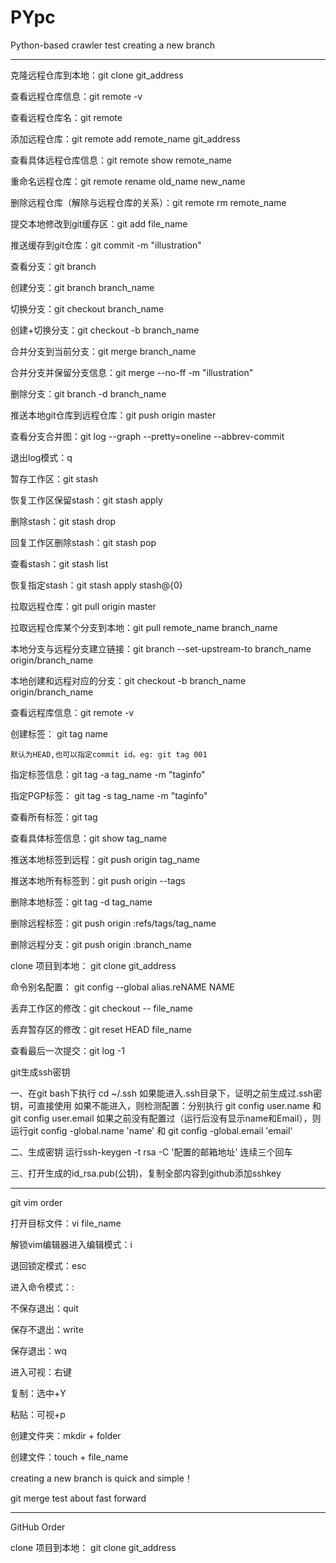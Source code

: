 # PYpc
Python-based crawler test
creating a new branch

--------------------------------------------
克隆远程仓库到本地：git clone git_address

查看远程仓库信息：git remote -v

查看远程仓库名：git remote

添加远程仓库：git remote add remote_name git_address

查看具体远程仓库信息：git remote show  remote_name

重命名远程仓库：git remote rename old_name new_name

删除远程仓库（解除与远程仓库的关系）：git remote rm remote_name

提交本地修改到git缓存区：git add file_name

推送缓存到git仓库：git commit -m "illustration"

查看分支：git branch

创建分支：git branch branch_name

切换分支：git checkout branch_name

创建+切换分支：git checkout -b branch_name

合并分支到当前分支：git merge branch_name

合并分支并保留分支信息：git merge --no-ff -m "illustration"

删除分支：git branch -d branch_name

推送本地git仓库到远程仓库：git push origin master

查看分支合并图：git log --graph --pretty=oneline --abbrev-commit

退出log模式：q

暂存工作区：git stash

恢复工作区保留stash：git stash apply

删除stash：git stash drop

回复工作区删除stash：git stash pop

查看stash：git stash list

恢复指定stash：git stash apply stash@{0}

拉取远程仓库：git pull origin master

拉取远程仓库某个分支到本地：git pull remote_name branch_name

本地分支与远程分支建立链接：git branch --set-upstream-to branch_name origin/branch_name

本地创建和远程对应的分支：git checkout -b branch_name origin/branch_name

查看远程库信息：git remote -v

创建标签： git tag name

	默认为HEAD,也可以指定commit id。eg: git tag 001

指定标签信息：git tag -a tag_name -m "taginfo"

指定PGP标签： git tag -s tag_name -m "taginfo"

查看所有标签：git tag

查看具体标签信息：git show tag_name

推送本地标签到远程：git push origin tag_name

推送本地所有标签到：git push origin --tags

删除本地标签：git tag -d tag_name

删除远程标签：git push origin :refs/tags/tag_name

删除远程分支：git push origin :branch_name

clone 项目到本地： git clone git_address

命令别名配置： git config --global alias.reNAME NAME

丢弃工作区的修改：git checkout -- file_name

丢弃暂存区的修改：git reset HEAD file_name

查看最后一次提交：git log -1





git生成ssh密钥

一、在git bash下执行  cd ~/.ssh
	如果能进入.ssh目录下，证明之前生成过.ssh密钥，可直接使用
	如果不能进入，则检测配置：分别执行 git config user.name 和 git config user.email
	如果之前没有配置过（运行后没有显示name和Email），则运行git config -global.name 'name' 和 git config -global.email 'email'

二、生成密钥
	运行ssh-keygen -t rsa -C '配置的邮箱地址'
	连续三个回车

三、打开生成的id_rsa.pub(公钥)，复制全部内容到github添加sshkey




--------------------------------------------

git vim order


打开目标文件：vi file_name

解锁vim编辑器进入编辑模式：i

退回锁定模式：esc

进入命令模式：:

不保存退出：quit

保存不退出：write

保存退出：wq

进入可视：右键

复制：选中+Y

粘贴：可视+p

创建文件夹：mkdir + folder

创建文件：touch + file_name

creating a new branch is quick and simple！

git merge test about fast forward



---------------------------------------------
GitHub Order

clone 项目到本地： git clone git_address




